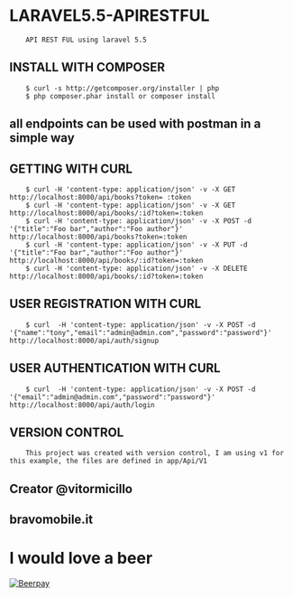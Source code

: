 # LARAVEL5.5-APIRESTFUL
```
    API REST FUL using laravel 5.5 
```

## INSTALL WITH COMPOSER

```
    $ curl -s http://getcomposer.org/installer | php
    $ php composer.phar install or composer install
```

## all endpoints can be used with postman in a simple way

## GETTING WITH CURL
```
    $ curl -H 'content-type: application/json' -v -X GET http://localhost:8000/api/books?token= :token
    $ curl -H 'content-type: application/json' -v -X GET http://localhost:8000/api/books/:id?token=:token
    $ curl -H 'content-type: application/json' -v -X POST -d '{"title":"Foo bar","author":"Foo author"}' http://localhost:8000/api/books?token=:token
    $ curl -H 'content-type: application/json' -v -X PUT -d '{"title":"Foo bar","author":"Foo author"}' http://localhost:8000/api/books/:id?token=:token
    $ curl -H 'content-type: application/json' -v -X DELETE http://localhost:8000/api/books/:id?token=:token
```
## USER REGISTRATION WITH CURL
```	
	$ curl  -H 'content-type: application/json' -v -X POST -d '{"name":"tony","email":"admin@admin.com","password":"password"}' http://localhost:8000/api/auth/signup
```
## USER AUTHENTICATION WITH CURL
```
	$ curl  -H 'content-type: application/json' -v -X POST -d '{"email":"admin@admin.com","password":"password"}' http://localhost:8000/api/auth/login
```

## VERSION CONTROL
``` 
    This project was created with version control, I am using v1 for this example, the files are defined in app/Api/V1
```


## Creator @vitormicillo
## bravomobile.it

# I would love a beer
[![Beerpay](https://beerpay.io/vitormicillo/laravel5.5-APIRESTFUL/badge.svg?style=flat)](https://beerpay.io/vitormicillo/laravel5.5-APIRESTFUL)
